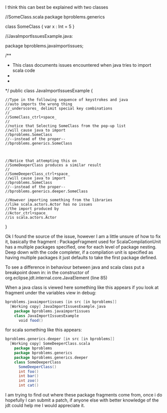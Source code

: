 I think this can best be explained with two classes


//SomeClass.scala
package bproblems.generics

class SomeClass {
 var x : Int = 5
}


//JavaImportIssuesExample.java:

package bproblems.javaimportissues;

/**
 * This class documents issues encountered when java tries to import scala code
 * 
 * 
 */
public class JavaImportIssuesExample {

	//Type in the following sequence of keystrokes and java
	//auto imports the wrong thing
	//_underscores_ delimit special key combinations
	//
	//SomeClass_ctrl+space_
	//
	//notice that Selecting SomeClass from the pop-up list
	//will cause java to import 
	//bproblems.SomeClass 
	//--instead of the proper--
	//bproblems.generics.SomeClass
	
	

	//Notice that attempting this on
	//SomeDeeperClass produces a similar result
	//
	//SomeDeeperClass_ctrl+space_
	//will cause java to import 
	//bproblems.SomeClass 
	//--instead of the proper--
	//bproblems.generics.deeper.SomeClass
	
	//However importing something from the libraries
	//like scala.actors.Actor has no issues
	//the import produced by
	//Actor_ctrl+space_
	//is scala.actors.Actor
}

Ok I found the source of the issue, however I am a little unsure of how to fix it, basically the fragment : PackageFragment used for ScalaCompilationUnit has a multiple packages specified, one for each level of package nesting. Deep down with the code completer, if a compilation unit is specified as having multiple packages it just defaults to take the first package defined.

To see a difference in behaviour between java and scala class put a breakpoint down in:
in the constructor of org.eclipse.jdt.internal.core.JavaElement (line 85)

When a java class is viewed here something like this appears if you look at fragment under the variables view in debug:
```scala
bproblems.javaimportissues [in src [in bproblems]]
  [Working copy] JavaImportIssuesExample.java
    package bproblems.javaimportissues
    class JavaImportIssuesExample
      void food()
```

for scala something like this appears:

```scala
bproblems.generics.deeper [in src [in bproblems]]
  [Working copy] SomeDeeperClass.scala
    package bproblems
    package bproblems.generics
    package bproblems.generics.deeper
    class SomeDeeperClass
      SomeDeeperClass()
      int foo()
      int bar()
      int zoo()
      int cat()     
```

I am trying to find out where these package fragments come from, once i do hopefully I can submit a patch, if anyone else with better knowledge of the jdt could help me I would appreciate it.
